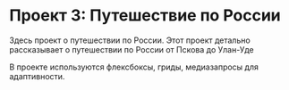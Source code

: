 # Проект 3: Путешествие по России

Здесь проект о путешествии по России.
Этот проект детально рассказывает о путешествии по России от Пскова до Улан-Уде

В проекте используются флексбоксы, гриды, медиазапросы для адаптивности.




